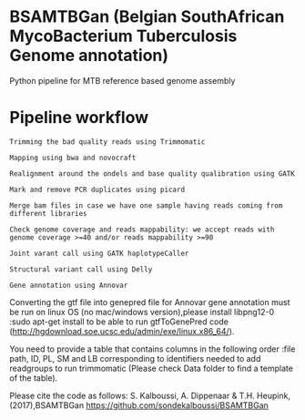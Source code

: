 # BSAMTBGan (Belgian SouthAfrican MycoBacterium Tuberculosis Genome annotation)
Python pipeline for MTB reference based genome assembly

# Pipeline workflow
    Trimming the bad quality reads using Trimmomatic

    Mapping using bwa and novocraft 

    Realignment around the ondels and base quality qualibration using GATK

    Mark and remove PCR duplicates using picard

    Merge bam files in case we have one sample having reads coming from different libraries

    Check genome coverage and reads mappability: we accept reads with genome coverage >=40 and/or reads mappability >=90

    Joint varant call using GATK haplotypeCaller

    Structural variant call using Delly

    Gene annotation using Annovar

Converting the gtf file into genepred file for Annovar gene annotation must be run on linux OS (no mac/windows version),please install libpng12-0 :sudo apt-get install to be able to run gtfToGenePred code
(http://hgdownload.soe.ucsc.edu/admin/exe/linux.x86_64/).


You need to provide a table that contains columns in the following order :file path, ID, PL, SM and LB corresponding to identifiers needed to add readgroups to run trimmomatic (Please check Data folder to find a template of the table).









Please cite the code as follows: S. Kalboussi, A. Dippenaar & T.H. Heupink,(2017),BSAMTBGan https://github.com/sondekalboussi/BSAMTBGan
